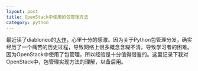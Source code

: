 ```yaml
---
layout: post
title: OpenStack中使用的包管理方法
category: python
---
```


最近读了diabloneo的[大作](http://segmentfault.com/a/1190000002940724)，心里十分的感激。因为关于Python包管理分发，确实经历了一个痛苦的历史过程，导致网络上很多概念含糊不清，导致学习者的困难。因为OpenStack中使用了包管理，所以经验是十分值得借鉴的。这里记录下我对OpenStack中，包管理实现方法的理解，以备后用。


